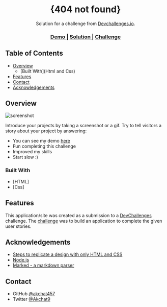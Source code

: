 

<h1 align="center">{404 not found}</h1>

<div align="center">
   Solution for a challenge from  <a href="http://devchallenges.io" target="_blank">Devchallenges.io</a>.
</div>

<div align="center">
  <h3>
    <a href="https://not-found-aa4ca.web.app/">
      Demo
    </a>
    <span> | </span>
    <a href="https://github.com/akchat457/404-Not-found-">
      Solution
    </a>
    <span> | </span>
    <a href="https://devchallenges.io/challenges/wBunSb7FPrIepJZAg0sY">
      Challenge
    </a>
  </h3>
</div>

<!-- TABLE OF CONTENTS -->

## Table of Contents

- [Overview](#overview)
  - [Built With](Html and Css)
- [Features](Respnsive)
- [Contact](#contact)
- [Acknowledgements](#acknowledgements)

<!-- OVERVIEW -->

## Overview

![screenshot](https://github.com/akchat457/404-Not-found-/blob/main/Screenshot%20(74).png?raw=true)

Introduce your projects by taking a screenshot or a gif. Try to tell visitors a story about your project by answering:

- You can see my demo <a href="https://not-found-aa4ca.web.app/">here</a>
- Fun completing this challenge
- Improved my skills
- Start slow :)

### Built With

<!-- This section should list any major frameworks that you built your project using. Here are a few examples.-->

- [HTML]
- [Css]

## Features

<!-- List the features of your application or follow the template. Don't share the figma file here :) -->

This application/site was created as a submission to a [DevChallenges](https://devchallenges.io/challenges) challenge. The [challenge](https://devchallenges.io/challenges/wBunSb7FPrIepJZAg0sY) was to build an application to complete the given user stories.


## Acknowledgements

<!-- This section should list any articles or add-ons/plugins that helps you to complete the project. This is optional but it will help you in the future. For exmpale -->

- [Steps to replicate a design with only HTML and CSS](https://devchallenges-blogs.web.app/how-to-replicate-design/)
- [Node.js](https://nodejs.org/)
- [Marked - a markdown parser](https://github.com/chjj/marked)

## Contact

- GitHub [@akchat457](https://github.com/akchat457})
- Twitter [@Akchat9](https://twitter.com/Akchat9)
